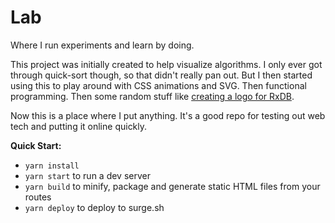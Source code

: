 # Lab

Where I run experiments and learn by doing.

This project was initially created to help visualize algorithms. I only ever got through quick-sort though, so that didn't really pan out. But I then started using this to play around with CSS animations and SVG. Then functional programming. Then some random stuff like [creating a logo for RxDB](https://lab.iansinnott.com/playground).

Now this is a place where I put anything. It's a good repo for testing out web tech and putting it online quickly.

**Quick Start:**

* `yarn install`
* `yarn start` to run a dev server
* `yarn build` to minify, package and generate static HTML files from your routes
* `yarn deploy` to deploy to surge.sh
